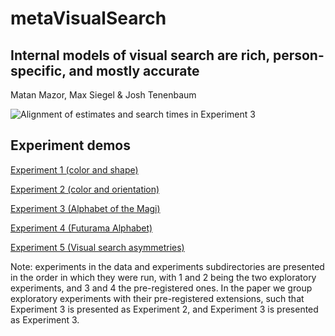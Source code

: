 # metaVisualSearch
## Internal models of visual search are rich, person-specific, and mostly accurate

Matan Mazor, Max Siegel & Josh Tenenbaum

![Alignment of estimates and search times in Experiment 3](https://github.com/matanmazor/metaVisualSearch/blob/master/docs/figures/Exp3scatter.png)

## Experiment demos

[Experiment 1 (color and shape)](https://matanmazor.github.io/metaVisualSearch/experiments/demos/Experiment1/)

[Experiment 2 (color and orientation)](https://matanmazor.github.io/metaVisualSearch/experiments/demos/Experiment3/)

[Experiment 3 (Alphabet of the Magi)](https://matanmazor.github.io/metaVisualSearch/experiments/demos/Experiment2/)

[Experiment 4 (Futurama Alphabet)](https://matanmazor.github.io/metaVisualSearch/experiments/demos/Experiment4/)

[Experiment 5 (Visual search asymmetries)](https://matanmazor.github.io/metaVisualSearch/experiments/demos/Experiment5/)

Note: experiments in the data and experiments subdirectories are presented in the order in which they were run, with 1 and 2 being the two exploratory experiments, and 3 and 4 the pre-registered ones. In the paper we group exploratory experiments with their pre-registered extensions, such that Experiment 3 is presented as Experiment 2, and Experiment 3 is presented as Experiment 3.
